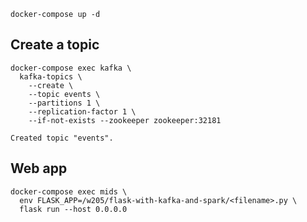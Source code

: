 ```docker-compose up -d```

## Create a topic

```
docker-compose exec kafka \
  kafka-topics \
    --create \
    --topic events \
    --partitions 1 \
    --replication-factor 1 \
    --if-not-exists --zookeeper zookeeper:32181
```
    Created topic "events".

## Web app
```
docker-compose exec mids \
  env FLASK_APP=/w205/flask-with-kafka-and-spark/<filename>.py \
  flask run --host 0.0.0.0
```
